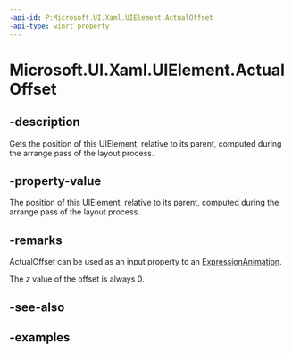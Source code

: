 ```yaml
---
-api-id: P:Microsoft.UI.Xaml.UIElement.ActualOffset
-api-type: winrt property
---
```


<!-- Property syntax.
public Vector3 ActualOffset { get; }
-->

# Microsoft.UI.Xaml.UIElement.ActualOffset

## -description

Gets the position of this UIElement, relative to its parent, computed during the arrange pass of the layout process.

## -property-value

The position of this UIElement, relative to its parent, computed during the arrange pass of the layout process.

## -remarks

ActualOffset can be used as an input property to an [ExpressionAnimation](../microsoft.ui.composition/expressionanimation.md).

The _z_ value of the offset is always 0.

## -see-also

## -examples

